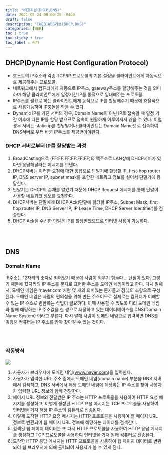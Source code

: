 ```yaml
---
title: "WEB기본(DHCP,DNS)"
date: 2021-03-24 00:00:28 -0400
draft: false
description: "[WEB]WEB기본(DHCP,DNS)"
categories: [WEB]
toc : true
toc_sticky : true
toc_label : 목차
---
```


## DHCP(Dynamic Host Configuration Protocol)
- 호스트의 IP주소와 각종 TCP/IP 프로토콜의 기본 설정을 클라이언트에게 자동적으로 제공해주는 프로토콜.
- 네트워크에서 컴퓨터에게 자동으로 IP주소, gateway주소를 할당해주는 것을 의미하며 해당 클라이언트에게 일정기간 IP를 동적으로 임대해주는 프로토콜.
- IP주소를 필요로 하는 클라이언트에게 동적으로 IP를 할당해주기 때문에 효율적으로 사용가능하며 IP충돌을 막을 수 있다.
- Dynamic IP를 가진 서버의 경우, Domain Name이 아닌 IP로 접속할 때 일정 기간 이후에 다른 IP를 할당 받으므로 접속이 원활하게 이루어지지 않을 수 있다. 이럴 경우 서버는 static ip를 할당받거나 클라이언트는 Domain Name으로 접속하여 DNS서버로 부터 바뀐 IP주소를 제공받아야한다.  

### DHCP 서버로부터 IP를 할당받는 과정
1. BroadCasting으로 (FF:FF:FF:FF:FF:FF)의 맥주소로 LAN상에 DHCP서버가 있다면 응답해달라는 메시지를 보낸다.<br>
2. DHCP서버는 이러한 요청에 대한 응답으로 단말기에 할당할 IP, first-hop router IP, DNS server IP, subnet mask를 포함한 네트워크 정보를 실어서 단말기에 응답한다.<br>
3. 단말기는 DHCP의 존재를 알았기 때문에 DHCP Request 메시지를 통해 단말이 사용할 네트워크 정보를 요청한다.<br>
4. DHCP서버는 단말에게 DHCP Ack(단말에 할당할 IP주소, Subnet Mask, first hop router IP, DNS Server IP, IP Lease Time, DHCP Server Identifier)를 전송한다.<br>
5. DHCP Ack을 수신한 단말은 IP를 할당받았으므로 인터넷 사용이 가능하다.<br>

<br><br>

## DNS

### Domain Name
IP주소는 12자리의 숫자로 되어있기 때문에 사람이 외우기 힘들다는 단점이 있다.
그렇기 때문에 12자리의 IP 주소를 문자로 표현한 주소를 도메인 네임이라고 한다.
다시 말해서, 도메인 네임은 'naver.com'처럼 몇 개의 의미있는 문자들과 점(.)의 조합으로 구성된다.
도메인 네임은 사람의 편의성을 위해 만든 주소이므로 실제로는 컴퓨터가 이해할 수 있는 IP 주소로 변환하는 작업이 필요하다.
이때 사용할 수 있도록 미리 도메인 네임과 함께 해당하는 IP 주소값을 한 쌍으로 저장하고 있는 데이터베이스를 DNS(Domain Name System) 이라고 부른다. 다시 말해 사람이 도메인 네임으로 입력하면 DNS를 이용해 컴퓨터는 IP 주소를 받아 찾아갈 수 있는 것이다.

<br><br>

### 작동방식
<img src="https://t1.daumcdn.net/cfile/tistory/99F099375C124B2D02">

1. 사용자가 브라우저에 도메인 네임(www.naver.com)을 입력한다.<br>
2. 사용자가 입력한 URL 주소 중에서 도메인 네임(domain name) 부분을 DNS 서버에서 검색하고, DNS 서버에서 해당 도메인 네임에 해당하는 IP 주소를 찾아 사용자가 입력한 URL 정보와 함께 전달한다.<br>
3. 페이지 URL 정보와 전달받은 IP 주소는 HTTP 프로토콜을 사용하여 HTTP 요청 메시지를 생성하고, 이렇게 생성된 HTTP 요청 메시지는 TCP 프로토콜을 사용하여 인터넷을 거쳐 해당 IP 주소의 컴퓨터로 전송된다.<br>
4. 이렇게 도착한 HTTP 요청 메시지는 HTTP 프로토콜을 사용하여 웹 페이지 URL 정보로 변환되어 웹 페이지 URL 정보에 해당하는 데이터를 검색한다.<br>
5. 검색된 웹 페이지 데이터는 또 다시 HTTP 프로토콜을 사용하여 HTTP 응답 메시지를 생성하고 TCP 프로토콜을 사용하여 인터넷을 거쳐 원래 컴퓨터로 전송된다.<br>
6. 도착한 HTTP 응답 메시지는 HTTP 프로토콜을 사용하여 웹 페이지 데이터로 변환되어 웹 브라우저에 의해 출력되어 사용자가 볼 수 있게 된다.<br>